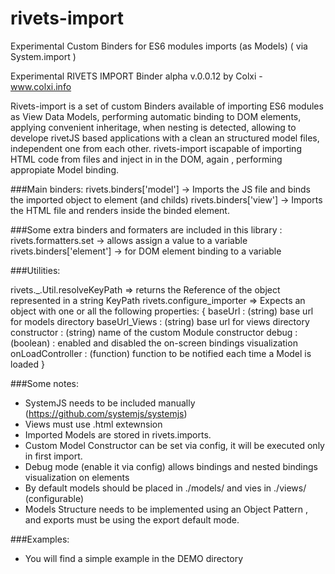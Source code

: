 # rivets-import
Experimental Custom Binders for ES6 modules imports (as Models) ( via System.import )

Experimental RIVETS IMPORT Binder alpha v.0.0.12
by Colxi - www.colxi.info

Rivets-import is a set of custom Binders available of importing ES6 modules
as View Data Models, performing automatic binding to DOM elements, applying
convenient inheritage, when nesting is detected, allowing to develope rivetJS
based applications with a clean an structured model files, independent one from
each other.
rivets-import iscapable of importing HTML code from files and inject in in the DOM,
again , performing appropiate Model binding.

###Main binders:
rivets.binders['model']  -> Imports the JS file and binds the imported object to element (and childs)
rivets.binders['view'] -> Imports the HTML file and renders inside the binded element.

###Some extra binders and formaters are included in this library  :
rivets.formatters.set -> allows assign a value to a variable
rivets.binders['element'] -> for DOM element binding to a variable

###Utilities:

rivets._.Util.resolveKeyPath => returns the Reference of the object represented in a string KeyPath
rivets.configure_importer => Expects an object with one or all the following properties:
{
  baseUrl : (string) base url for models directory
  baseUrl_Views : (string) base url for views directory
  constructor : (string) name of the custom Module constructor
  debug : (boolean) : enabled and disabled the on-screen bindings visualization
  onLoadController : (function) function to be notified each time a Model is loaded
}

###Some notes:
- SystemJS needs to be included manually (https://github.com/systemjs/systemjs)
- Views must use .html extewnsion
- Imported Models are stored in rivets.imports.
- Custom Model Constructor can be set via config, it will be executed only in first import.
- Debug mode (enable it via config) allows bindings and nested bindings visualization on elements
- By default models should be placed in ./models/ and vies in ./views/ (configurable)
- Models Structure needs to be implemented using an Object Pattern , and exports must be using the export default mode.

###Examples:
- You will find a simple example in the DEMO directory


